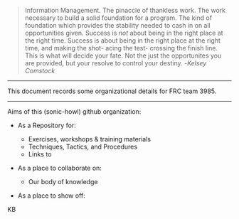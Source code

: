 > Information Management. The pinaccle of thankless work. The work necessary to build a solid foundation for a program.
>The kind of foundation which provides the stability needed to cash in on all opportunities given. 
>Success is *not* about being in the right place at the right time.
>Success is about being in the right place at the right time, and making the shot- acing the test- crossing the finish line.
>This is what will decide your fate. Not the just the opportunites you are provided, but your resolve to control your destiny.
> -_Kelsey Comstock_

---


This document records some organizational details for FRC team 3985.

---

Aims of this (sonic-howl) github organization:
  - As a Repository for:
    - Exercises, workshops & training materials
    - Techniques, Tactics, and Procedures
    - Links to 
    
  - As a place to collaborate on:
    - Our body of knowledge
    
  - As a place to show off:


KB

